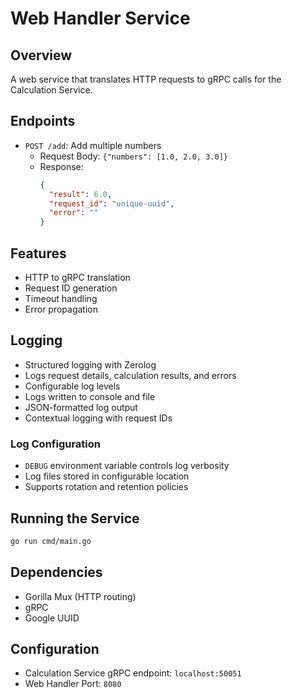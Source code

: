 # Web Handler Service

## Overview
A web service that translates HTTP requests to gRPC calls for the Calculation Service.

## Endpoints
- `POST /add`: Add multiple numbers
  - Request Body: `{"numbers": [1.0, 2.0, 3.0]}`
  - Response: 
    ```json
    {
      "result": 6.0,
      "request_id": "unique-uuid",
      "error": ""
    }
    ```

## Features
- HTTP to gRPC translation
- Request ID generation
- Timeout handling
- Error propagation

## Logging
- Structured logging with Zerolog
- Logs request details, calculation results, and errors
- Configurable log levels
- Logs written to console and file
- JSON-formatted log output
- Contextual logging with request IDs

### Log Configuration
- `DEBUG` environment variable controls log verbosity
- Log files stored in configurable location
- Supports rotation and retention policies

## Running the Service
```bash
go run cmd/main.go
```

## Dependencies
- Gorilla Mux (HTTP routing)
- gRPC
- Google UUID

## Configuration
- Calculation Service gRPC endpoint: `localhost:50051`
- Web Handler Port: `8080`
